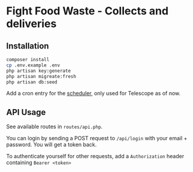 # Fight Food Waste - Collects and deliveries

## Installation

```sh
composer install
cp .env.example .env
php artisan key:generate
php artisan migreate:fresh
php artisan db:seed
```

Add a cron entry for the [scheduler](https://laravel.com/docs/5.8/scheduling#introduction), only used for Telescope as of now.

## API Usage

See available routes in `routes/api.php`.

You can login by sending a POST request to `/api/login` with your email + password. You will get a token back.

To authenticate yourself for other requests, add a `Authorization` header containing `Bearer <token>`